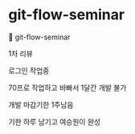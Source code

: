 # git-flow-seminar
🍎 git-flow-seminar

1차 리뷰

로그인 작업중

70프로 작업하고 바빠서 1달간 개발 불가

개발 마감기한 1주남음

기한 하루 남기고 여승원이 완성